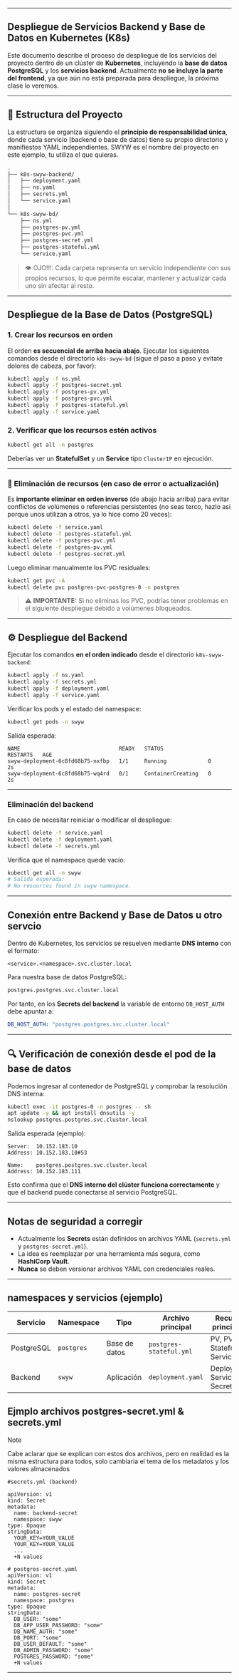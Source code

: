 
---

##  Despliegue de Servicios Backend y Base de Datos en Kubernetes (K8s)

Este documento describe el proceso de despliegue de los servicios del proyecto dentro de un clúster de **Kubernetes**, incluyendo la **base de datos PostgreSQL** y los **servicios backend**.
Actualmente **no se incluye la parte del frontend**, ya que aún no está preparada para despliegue, la próxima clase lo veremos.

---

## 📂 Estructura del Proyecto

La estructura se organiza siguiendo el **principio de responsabilidad única**, donde cada servicio (backend o base de datos) tiene su propio directorio y manifiestos YAML independientes.  SWYW es el nombre del proyecto en este ejemplo, tu utiliza el que quieras.

```bash
.
├── k8s-swyw-backend/
│   ├── deployment.yaml
│   ├── ns.yaml
│   ├── secrets.yml
│   └── service.yaml
│
└── k8s-swyw-bd/
    ├── ns.yml
    ├── postgres-pv.yml
    ├── postgres-pvc.yml
    ├── postgres-secret.yml
    ├── postgres-stateful.yml
    └── service.yaml
```

> 👁️ OJO!!!: Cada carpeta representa un servicio independiente con sus propios recursos, lo que permite escalar, mantener y actualizar cada uno sin afectar al resto.

---

##  Despliegue de la Base de Datos (PostgreSQL)

### 1. Crear los recursos en orden

El orden **es secuencial de arriba hacia abajo**.
Ejecutar los siguientes comandos desde el directorio `k8s-swyw-bd` (sigue el paso a paso y evitate dolores de cabeza, por favor):

```bash
kubectl apply -f ns.yml
kubectl apply -f postgres-secret.yml
kubectl apply -f postgres-pv.yml
kubectl apply -f postgres-pvc.yml
kubectl apply -f postgres-stateful.yml
kubectl apply -f service.yaml
```

### 2. Verificar que los recursos estén activos

```bash
kubectl get all -n postgres
```

Deberías ver un **StatefulSet** y un **Service** tipo `ClusterIP` en ejecución.

---

### 🧹 Eliminación de recursos (en caso de error o actualización)

Es **importante eliminar en orden inverso** (de abajo hacia arriba) para evitar conflictos de volúmenes o referencias persistentes (no seas terco, hazlo así porque unos utilizan a otros, ya lo hice como 20 veces):

```bash
kubectl delete -f service.yaml
kubectl delete -f postgres-stateful.yml
kubectl delete -f postgres-pvc.yml
kubectl delete -f postgres-pv.yml
kubectl delete -f postgres-secret.yml
```

Luego eliminar manualmente los PVC residuales:

```bash
kubectl get pvc -A
kubectl delete pvc postgres-pvc-postgres-0 -n postgres
```

> ⚠️ **IMPORTANTE:** Si no eliminas los PVC, podrías tener problemas en el siguiente despliegue debido a volúmenes bloqueados.

---

## ⚙️ Despliegue del Backend

Ejecutar los comandos **en el orden indicado** desde el directorio `k8s-swyw-backend`:

```bash
kubectl apply -f ns.yaml
kubectl apply -f secrets.yml
kubectl apply -f deployment.yaml
kubectl apply -f service.yaml
```

Verificar los pods y el estado del namespace:

```bash
kubectl get pods -n swyw
```

Salida esperada:

```
NAME                               READY   STATUS              RESTARTS   AGE
swyw-deployment-6c8fd68b75-nxfbp   1/1     Running             0          2s
swyw-deployment-6c8fd68b75-wq4rd   0/1     ContainerCreating   0          2s
```

---

###  Eliminación del backend

En caso de necesitar reiniciar o modificar el despliegue:

```bash
kubectl delete -f service.yaml
kubectl delete -f deployment.yaml
kubectl delete -f secrets.yml
```

Verifica que el namespace quede vacío:

```bash
kubectl get all -n swyw
# Salida esperada:
# No resources found in swyw namespace.
```

---

##  Conexión entre Backend y Base de Datos u otro servcio

Dentro de Kubernetes, los servicios se resuelven mediante **DNS interno** con el formato:

```
<service>.<namespace>.svc.cluster.local
```

Para nuestra base de datos PostgreSQL:

```bash
postgres.postgres.svc.cluster.local
```

Por tanto, en los **Secrets del backend** la variable de entorno `DB_HOST_AUTH` debe apuntar a:

```yaml
DB_HOST_AUTH: "postgres.postgres.svc.cluster.local"
```

---

## 🔍 Verificación de conexión desde el pod de la base de datos

Podemos ingresar al contenedor de PostgreSQL y comprobar la resolución DNS interna:

```bash
kubectl exec -it postgres-0 -n postgres -- sh
apt update -y && apt install dnsutils -y
nslookup postgres.postgres.svc.cluster.local
```

Salida esperada (ejemplo):

```
Server:  10.152.183.10
Address: 10.152.183.10#53

Name:    postgres.postgres.svc.cluster.local
Address: 10.152.183.111
```

Esto confirma que el **DNS interno del clúster funciona correctamente** y que el backend puede conectarse al servicio PostgreSQL.

---

## Notas de seguridad a corregir

* Actualmente los **Secrets** están definidos en archivos YAML (`secrets.yml` y `postgres-secret.yml`).
* La idea es reemplazar por una herramienta más segura, como  **HashiCorp Vault**.
* **Nunca** se deben versionar archivos YAML con credenciales reales.

---

##  namespaces y servicios (ejemplo)

| Servicio   | Namespace  | Tipo          | Archivo principal       | Recursos principales          |
| ---------- | ---------- | ------------- | ----------------------- | ----------------------------- |
| PostgreSQL | `postgres` | Base de datos | `postgres-stateful.yml` | PV, PVC, StatefulSet, Service |
| Backend    | `swyw`     | Aplicación    | `deployment.yaml`       | Deployment, Service, Secret   |



## Ejmplo archivos postgres-secret.yml & secrets.yml
> [!NOTE]
> Cabe aclarar que se explican con estos dos archivos, pero en realidad es la misma estructura para todos, solo cambiaria el tema de los metadatos y los valores almacenados

```
#secrets.yml (backend)

apiVersion: v1
kind: Secret
metadata:
  name: backend-secret
  namespace: swyw
type: Opaque
stringData:
  YOUR_KEY=YOUR_VALUE
  YOUR_KEY=YOUR_VALUE
  ...
  +N values
```

```
# postgres-secret.yaml
apiVersion: v1
kind: Secret
metadata:
  name: postgres-secret
  namespace: postgres
type: Opaque
stringData:
  DB_USER: "some"
  DB_APP_USER_PASSWORD: "some"
  DB_NAME_AUTH: "some"
  DB_PORT: "some"
  DB_USER_DEFAULT: "some"
  DB_ADMIN_PASSWORD: "some"
  POSTGRES_PASSWORD: "some"
  +N values
```

---
